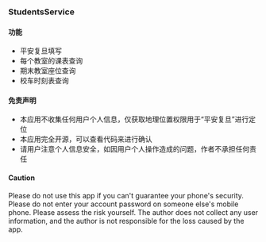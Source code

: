 ### StudentsService
#### 功能

- 平安复旦填写
- 每个教室的课表查询
- 期末教室座位查询
- 校车时刻表查询

#### 免责声明
 - 本应用不收集任何用户个人信息，仅获取地理位置权限用于“平安复旦”进行定位
 - 本应用完全开源，可以查看代码来进行确认
 - 请用户注意个人信息安全，如因用户个人操作造成的问题，作者不承担任何责任

#### Caution
Please do not use this app if you can't guarantee your phone's security. Please do not enter your account password on someone else's mobile phone. Please assess the risk yourself. The author does not collect any user information, and the author is not responsible for the loss caused by the app.
